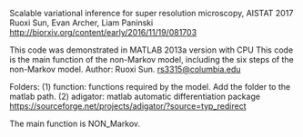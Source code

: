 Scalable variational inference for super resolution microscopy, AISTAT 2017 
Ruoxi Sun, Evan Archer, Liam Paninski 
http://biorxiv.org/content/early/2016/11/19/081703


This code was demonstrated in MATLAB 2013a version with CPU
This code is the main function of the non-Markov model, including the six steps of the non-Markov model.
Author: Ruoxi Sun. rs3315@columbia.edu


Folders: 
(1) function: functions required by the model. Add the folder to the matlab path. 
(2) adigator: matlab automatic differentiation package
 https://sourceforge.net/projects/adigator/?source=typ_redirect


The main function is NON_Markov.  

